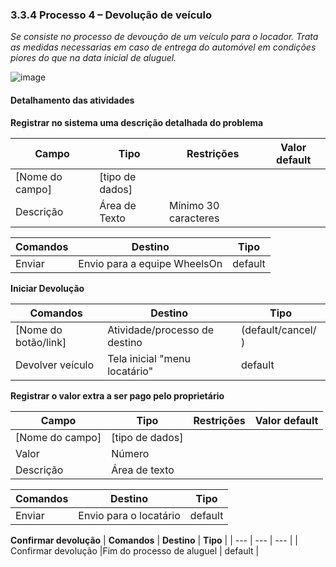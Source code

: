 ### 3.3.4 Processo 4 – Devolução de veículo

_Se consiste no processo de devoução de um veículo para o locador. Trata as medidas necessarias em caso de entrega do automóvel em condições piores do que na data inicial de aluguel._

![image](https://github.com/ICEI-PUC-Minas-PPLES-TI/plf-es-2024-1-ti2-1372100-grupo-1-wheelson/assets/129300086/d0b69828-0dfd-48ee-87e3-9fb15f913609)





#### Detalhamento das atividades



**Registrar no sistema uma descrição detalhada do problema**

| **Campo**       | **Tipo**         | **Restrições** | **Valor default** |
| ---             | ---              | ---            | ---               |
| [Nome do campo] | [tipo de dados]  |                |                   |
|  Descrição      | Área de Texto    | Mínimo 30 caracteres |                |

| **Comandos**         |  **Destino**                   | **Tipo** |
| ---                  | ---                            | ---               |
| Enviar            | Envio para a equipe WheelsOn     | default           |


**Iniciar Devolução**


| **Comandos**         |  **Destino**                   | **Tipo** |
| ---                  | ---                            | ---               |
| [Nome do botão/link] | Atividade/processo de destino  | (default/cancel/  ) |
| Devolver veículo            | Tela inicial "menu locatário"    | default           |


**Registrar o valor extra a ser pago pelo proprietário**

| **Campo**       | **Tipo**         | **Restrições** | **Valor default** |
| ---             | ---              | ---            | ---               |
| [Nome do campo] | [tipo de dados]  |                |                   |
| Valor               | Número       |                |                   |
| Descrição           | Área de texto       |                |                   |

| **Comandos**         |  **Destino**                   | **Tipo** |
| ---                  | ---                            | ---               |
| Enviar            | Envio para o locatário     | default           |



**Confirmar devolução**
| **Comandos**         |  **Destino**                   | **Tipo** |
| ---                  | ---                            | ---               |
| Confirmar devolução  |Fim do processo de aluguel    | default           |




















